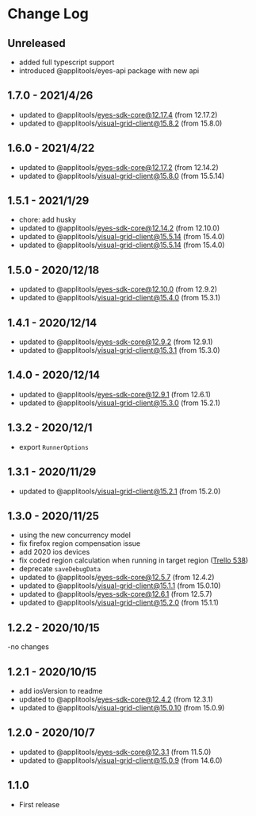 # Change Log

## Unreleased

- added full typescript support
- introduced @applitools/eyes-api package with new api

## 1.7.0 - 2021/4/26

- updated to @applitools/eyes-sdk-core@12.17.4 (from 12.17.2)
- updated to @applitools/visual-grid-client@15.8.2 (from 15.8.0)

## 1.6.0 - 2021/4/22

- updated to @applitools/eyes-sdk-core@12.17.2 (from 12.14.2)
- updated to @applitools/visual-grid-client@15.8.0 (from 15.5.14)

## 1.5.1 - 2021/1/29

- chore: add husky
- updated to @applitools/eyes-sdk-core@12.14.2 (from 12.10.0)
- updated to @applitools/visual-grid-client@15.5.14 (from 15.4.0)
- updated to @applitools/visual-grid-client@15.5.14 (from 15.4.0)
## 1.5.0 - 2020/12/18

- updated to @applitools/eyes-sdk-core@12.10.0 (from 12.9.2)
- updated to @applitools/visual-grid-client@15.4.0 (from 15.3.1)

## 1.4.1 - 2020/12/14

- updated to @applitools/eyes-sdk-core@12.9.2 (from 12.9.1)
- updated to @applitools/visual-grid-client@15.3.1 (from 15.3.0)

## 1.4.0 - 2020/12/14

- updated to @applitools/eyes-sdk-core@12.9.1 (from 12.6.1)
- updated to @applitools/visual-grid-client@15.3.0 (from 15.2.1)

## 1.3.2 - 2020/12/1

- export `RunnerOptions`

## 1.3.1 - 2020/11/29

- updated to @applitools/visual-grid-client@15.2.1 (from 15.2.0)

## 1.3.0 - 2020/11/25

- using the new concurrency model
- fix firefox region compensation issue
- add 2020 ios devices
- fix coded region calculation when running in target region ([Trello 538](https://trello.com/c/FQ8iJZdi))
- deprecate `saveDebugData`
- updated to @applitools/eyes-sdk-core@12.5.7 (from 12.4.2)
- updated to @applitools/visual-grid-client@15.1.1 (from 15.0.10)
- updated to @applitools/eyes-sdk-core@12.6.1 (from 12.5.7)
- updated to @applitools/visual-grid-client@15.2.0 (from 15.1.1)

## 1.2.2 - 2020/10/15

-no changes

## 1.2.1 - 2020/10/15

- add iosVersion to readme
- updated to @applitools/eyes-sdk-core@12.4.2 (from 12.3.1)
- updated to @applitools/visual-grid-client@15.0.10 (from 15.0.9)

## 1.2.0 - 2020/10/7

- updated to @applitools/eyes-sdk-core@12.3.1 (from 11.5.0)
- updated to @applitools/visual-grid-client@15.0.9 (from 14.6.0)

## 1.1.0

- First release
